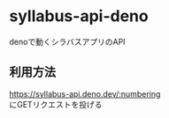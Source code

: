 # syllabus-api-deno

denoで動くシラバスアプリのAPI

## 利用方法

<https://syllabus-api.deno.dev/:numbering>\
にGETリクエストを投げる
